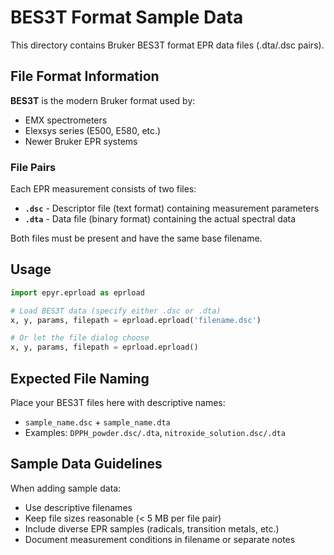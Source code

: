 # BES3T Format Sample Data

This directory contains Bruker BES3T format EPR data files (.dta/.dsc pairs).

## File Format Information

**BES3T** is the modern Bruker format used by:
- EMX spectrometers
- Elexsys series (E500, E580, etc.)
- Newer Bruker EPR systems

### File Pairs
Each EPR measurement consists of two files:
- **`.dsc`** - Descriptor file (text format) containing measurement parameters
- **`.dta`** - Data file (binary format) containing the actual spectral data

Both files must be present and have the same base filename.

## Usage

```python
import epyr.eprload as eprload

# Load BES3T data (specify either .dsc or .dta)
x, y, params, filepath = eprload.eprload('filename.dsc')

# Or let the file dialog choose
x, y, params, filepath = eprload.eprload()
```

## Expected File Naming

Place your BES3T files here with descriptive names:
- `sample_name.dsc` + `sample_name.dta`
- Examples: `DPPH_powder.dsc/.dta`, `nitroxide_solution.dsc/.dta`

## Sample Data Guidelines

When adding sample data:
- Use descriptive filenames
- Keep file sizes reasonable (< 5 MB per file pair)
- Include diverse EPR samples (radicals, transition metals, etc.)
- Document measurement conditions in filename or separate notes
